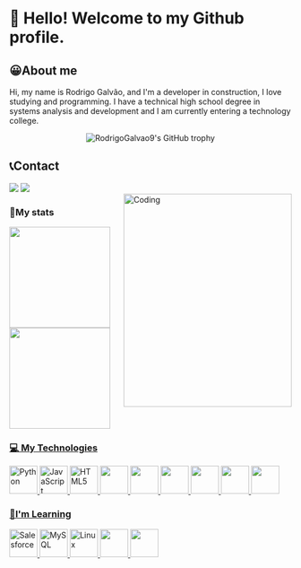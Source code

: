 # 👋 Hello! Welcome to my Github profile.

<div class="sobre-contato">
  <div class="sobre">
    <h2>😀About me</h2>
    <p>Hi, my name is Rodrigo Galvão, and I'm a developer in construction, I love studying and programming. I have a technical high school degree in systems analysis and development and I am currently entering a technology college.</p>

<div align="center">
  <img src="https://github-profile-trophy.vercel.app/?username=RodrigoGalvao9&column=-1" alt="RodrigoGalvao9's GitHub trophy">
</div>

  </div>
  <div class="contato">
    <h2> 📞Contact</h2>
    <div class="redes-sociais">
        <a href = "mailto:rodrigocorreaneto136@gmail.com"><img loading="lazy" src="https://img.shields.io/badge/Gmail-D14836?style=for-the-badge&logo=gmail&logoColor=white" target="_blank"></a>
        <a href="https://www.linkedin.com/in/rodrigo-galvao9/" target="_blank"><img loading="lazy" src="https://img.shields.io/badge/-LinkedIn-%230077B5?style=for-the-badge&logo=linkedin&logoColor=white" target="_blank"></a>   
    </div>
    <img alt="Coding" src="macacoComBolsa.gif" align="right" height="380" width="300"/>
  </div>
</div>

### 🤩My stats
<div>
<a href="https://github.com/RodrigoGalvao9">
<img loading="lazy" height="180em" src="https://github-readme-stats.vercel.app/api/top-langs/?username=RodrigoGalvao9&layout=compact&langs_count=7&theme=dracula"/>
<img loading="lazy" height="180em" src="https://github-readme-stats.vercel.app/api?username=RodrigoGalvao9&show_icons=true&theme=dracula&include_all_commits=true&count_private=true"/>
</div>

### 💻 My Technologies
<div class="tecnologias">
  <img src="https://cdn.jsdelivr.net/gh/devicons/devicon@latest/icons/python/python-original.svg" alt="Python" style="width: 50px; height: 50px;"/>
  <img src="https://cdn.jsdelivr.net/gh/devicons/devicon@latest/icons/javascript/javascript-original.svg" alt="JavaScript" style="width: 50px; height: 50px;"/>
  <img src="https://cdn.jsdelivr.net/gh/devicons/devicon@latest/icons/html5/html5-original-wordmark.svg" alt="HTML5" style="width: 50px; height: 50px;"/>
  <img src="https://cdn.jsdelivr.net/gh/devicons/devicon@latest/icons/css3/css3-original-wordmark.svg"  style="width: 50px; height: 50px;"/>
  <img src="https://cdn.jsdelivr.net/gh/devicons/devicon@latest/icons/dotnetcore/dotnetcore-original.svg"  style="width: 50px; height: 50px;"/>
  <img src="https://cdn.jsdelivr.net/gh/devicons/devicon@latest/icons/anaconda/anaconda-original-wordmark.svg"  style="width: 50px; height: 50px;"/>
  <img src="https://cdn.jsdelivr.net/gh/devicons/devicon@latest/icons/csharp/csharp-original.svg"  style="width: 50px; height: 50px;"/>
  <img src="https://cdn.jsdelivr.net/gh/devicons/devicon@latest/icons/microsoftsqlserver/microsoftsqlserver-original.svg"  style="width: 50px; height: 50px;"/>
  <img src="https://cdn.jsdelivr.net/gh/devicons/devicon@latest/icons/jupyter/jupyter-original-wordmark.svg"  style="width: 50px; height: 50px;"/>
</div>

### 📖I'm Learning
<div class="aprendizado">
  <img src="https://cdn.jsdelivr.net/gh/devicons/devicon@latest/icons/salesforce/salesforce-original.svg" alt="Salesforce" style="width: 50px; height: 50px;"/>
  <img src="https://cdn.jsdelivr.net/gh/devicons/devicon@latest/icons/mysql/mysql-original-wordmark.svg" alt="MySQL" style="width: 50px; height: 50px;"/>
  <img src="https://cdn.jsdelivr.net/gh/devicons/devicon@latest/icons/linux/linux-original.svg" alt="Linux" style="width: 50px; height: 50px;"/>
  <img src="https://cdn.jsdelivr.net/gh/devicons/devicon@latest/icons/php/php-original.svg" style="width: 50px; height: 50px;"/>
  <img src="https://cdn.jsdelivr.net/gh/devicons/devicon@latest/icons/typescript/typescript-original.svg" style="width: 50px; height: 50px;"/>
</div>
